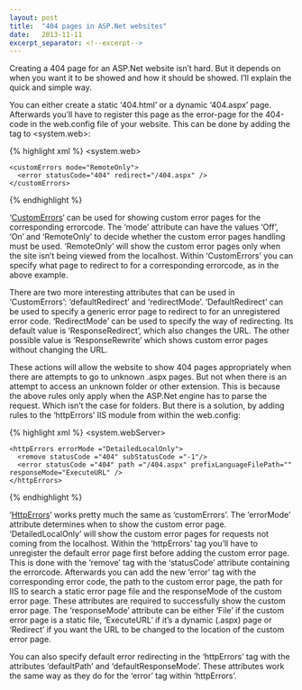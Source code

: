 ```yaml
---
layout: post
title:  "404 pages in ASP.Net websites"
date:   2013-11-11
excerpt_separator: <!--excerpt-->
---
```

Creating a 404 page for an ASP.Net website isn’t hard. But it depends on when you want it to be showed and how it should be showed. I’ll explain the quick and simple way.
<!--excerpt-->

You can either create a static ‘404.html’ or a dynamic ‘404.aspx’ page. Afterwards you’ll have to register this page as the error-page for the 404-code in the web.config file of your website. This can be done by adding the <CustomErrors> tag to <system.web>:

{% highlight xml %}
<system.web>

    <customErrors mode="RemoteOnly">
      <error statusCode="404" redirect="/404.aspx" />
    </customErrors>
{% endhighlight %}

‘[CustomErrors](http://msdn.microsoft.com/en-us/library/h0hfz6fc(v=vs.85).aspx)‘ can be used for showing custom error pages for the corresponding errorcode. The ‘mode’ attribute can have the values ‘Off’, ‘On’ and ‘RemoteOnly’ to decide whether the custom error pages handling must be used. ‘RemoteOnly’ will show the custom error pages only when the site isn’t being viewed from the localhost. Within ‘CustomErrors’ you can specify what page to redirect to for a corresponding errorcode, as in the above example.

There are two more interesting attributes that can be used in ‘CustomErrors’: ‘defaultRedirect’ and ‘redirectMode’. ‘DefaultRedirect’ can be used to specify a generic error page to redirect to for an unregistered error code. ‘RedirectMode’ can be used to specify the way of redirecting. Its default value is ‘ResponseRedirect’, which also changes the URL. The other possible value is ‘ResponseRewrite’ which shows custom error pages without changing the URL.

These actions will allow the website to show 404 pages appropriately when there are attempts to go to unknown .aspx pages. But not when there is an attempt to access an unknown folder or other extension. This is because the above rules only apply when the ASP.Net engine has to parse the request. Which isn’t the case for folders. But there is a solution, by adding rules to the ‘httpErrors’ IIS module from within the web.config:

{% highlight xml %}
<system.webServer>

    <httpErrors errorMode ="DetailedLocalOnly">
      <remove statusCode ="404" subStatusCode ="-1"/>
      <error statusCode ="404" path ="/404.aspx" prefixLanguageFilePath="" responseMode="ExecuteURL" />
    </httpErrors>
{% endhighlight %}

‘[HttpErrors](http://www.iis.net/configreference/system.webserver/httperrors)‘ works pretty much the same as ‘customErrors’. The ‘errorMode’ attribute determines when to show the custom error page. ‘DetailedLocalOnly’ will show the custom error pages for requests not coming from the localhost. Within the ‘httpErrors’ tag you’ll have to unregister the default error page first before adding the custom error page. This is done with the ‘remove’ tag with the ‘statusCode’ attribute containing the errorcode. Afterwards you can add the new ‘error’ tag with the corresponding error code, the path to the custom error page, the path for IIS to search a static error page file and the responseMode of the custom error page. These attributes are required to successfully show the custom error page. The ‘responseMode’ attribute can be either ‘File’ if the custom error page is a static file, ‘ExecuteURL’ if it’s a dynamic (.aspx) page or ‘Redirect’ if you want the URL to be changed to the location of the custom error page.

You can also specify default error redirecting in the ‘httpErrors’ tag with the attributes ‘defaultPath’ and ‘defaultResponseMode’. These attributes work the same way as they do for the ‘error’ tag within ‘httpErrors’.